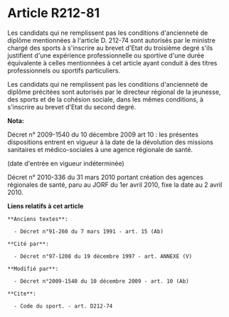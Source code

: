 # Article R212-81

Les candidats qui ne remplissent pas les conditions d'ancienneté de diplôme mentionnées à l'article D. 212-74 sont autorisés
par le ministre chargé des sports à s'inscrire au brevet d'Etat du troisième degré s'ils justifient d'une expérience
professionnelle ou sportive d'une durée équivalente à celles mentionnées à cet article ayant conduit à des titres
professionnels ou sportifs particuliers. 

Les candidats qui ne remplissent pas les conditions d'ancienneté de diplôme précitées sont autorisés par le directeur
régional de la jeunesse, des sports et de la cohésion sociale, dans les mêmes conditions, à s'inscrire au brevet d'Etat du
second degré.

**Nota:**

Décret n° 2009-1540 du 10 décembre 2009 art 10 : les présentes dispositions entrent en vigueur à la date de la dévolution des
missions sanitaires et médico-sociales à une agence régionale de santé. 

(date d'entrée en vigueur indéterminée)

Décret n° 2010-336 du 31 mars 2010 portant création des agences régionales de santé, paru au JORF du 1er avril 2010, fixe la
date au 2 avril 2010.

**Liens relatifs à cet article**

	**Anciens textes**:

	  - Décret n°91-260 du 7 mars 1991 - art. 15 (Ab)

	**Cité par**:

	  - Décret n°97-1208 du 19 décembre 1997 - art. ANNEXE (V)

	**Modifié par**:

	  - Décret n°2009-1540 du 10 décembre 2009 - art. 10 (Ab)

	**Cite**:

	  - Code du sport. - art. D212-74
